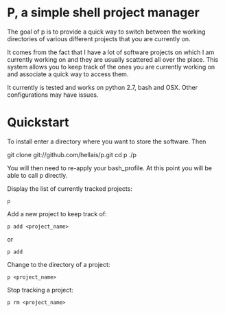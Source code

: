 # P, a simple shell project manager

The goal of p is to provide a quick way to switch between the working
directories of various different projects that you are currently on.

It comes from the fact that I have a lot of software projects on which I am
currently working on and they are usually scattered all over the place. This
system allows you to keep track of the ones you are currently working on and
associate a quick way to access them.

It currently is tested and works on python 2.7, bash and OSX. Other
configurations may have issues.

# Quickstart

To install enter a directory where you want to store the software. Then

  git clone git://github.com/hellais/p.git
  cd p
  ./p

You will then need to re-apply your bash\_profile. At this point you will be
able to call p directly.

Display the list of currently tracked projects:

`p`

Add a new project to keep track of:

`p add <project_name>`

or

`p add`

Change to the directory of a project:

`p <project_name>`

Stop tracking a project:

`p rm <project_name>`

